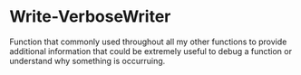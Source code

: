 # Write-VerboseWriter

Function that commonly used throughout all my other functions to provide additional information that could be extremely useful to debug a function or understand why something is occurruing. 